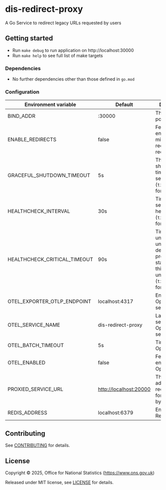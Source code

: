 # dis-redirect-proxy

A Go Service to redirect legacy URLs requested by users

## Getting started

* Run `make debug` to run application on http://localhost:30000
* Run `make help` to see full list of make targets

### Dependencies

* No further dependencies other than those defined in `go.mod`

### Configuration

| Environment variable         | Default                  | Description                                                                                                        |
|------------------------------|--------------------------|--------------------------------------------------------------------------------------------------------------------|
| BIND_ADDR                    | :30000                   | The host and port to bind to                                                                                       |
| ENABLE_REDIRECTS             | false                    | Feature flag to enable middleware redis check for redirects                                                        |
| GRACEFUL_SHUTDOWN_TIMEOUT    | 5s                       | The graceful shutdown timeout in seconds (`time.Duration` format)                                                  |
| HEALTHCHECK_INTERVAL         | 30s                      | Time between self-healthchecks (`time.Duration` format)                                                            |
| HEALTHCHECK_CRITICAL_TIMEOUT | 90s                      | Time to wait until an unhealthy dependent propagates its state to make this app unhealthy (`time.Duration` format) |
| OTEL_EXPORTER_OTLP_ENDPOINT  | localhost:4317           | Endpoint for OpenTelemetry service                                                                                 |
| OTEL_SERVICE_NAME            | dis-redirect-proxy       | Label of service for OpenTelemetry service                                                                         |
| OTEL_BATCH_TIMEOUT           | 5s                       | Timeout for OpenTelemetry                                                                                          |
| OTEL_ENABLED                 | false                    | Feature flag to enable OpenTelemetry                                                                               |
| PROXIED_SERVICE_URL          | <http://localhost:20000> | The service address where requests are forwarded to by default                                                     |
| REDIS_ADDRESS                | localhost:6379           | Endpoint for Redis service                                                                                         |

## Contributing

See [CONTRIBUTING](CONTRIBUTING.md) for details.

## License

Copyright © 2025, Office for National Statistics (https://www.ons.gov.uk)

Released under MIT license, see [LICENSE](LICENSE.md) for details.
